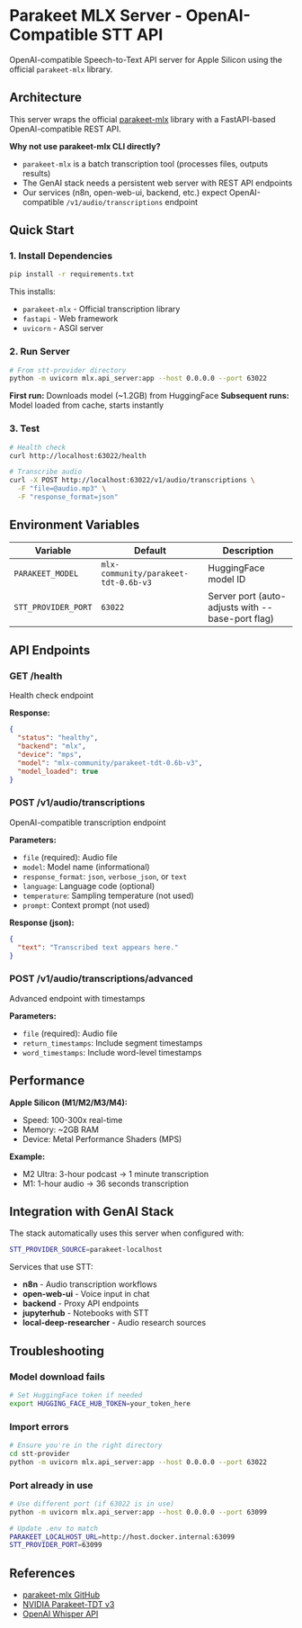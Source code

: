 # Parakeet MLX Server - OpenAI-Compatible STT API

OpenAI-compatible Speech-to-Text API server for Apple Silicon using the official `parakeet-mlx` library.

## Architecture

This server wraps the official [parakeet-mlx](https://github.com/senstella/parakeet-mlx) library with a FastAPI-based OpenAI-compatible REST API.

**Why not use parakeet-mlx CLI directly?**
- `parakeet-mlx` is a batch transcription tool (processes files, outputs results)
- The GenAI stack needs a persistent web server with REST API endpoints
- Our services (n8n, open-web-ui, backend, etc.) expect OpenAI-compatible `/v1/audio/transcriptions` endpoint

## Quick Start

### 1. Install Dependencies

```bash
pip install -r requirements.txt
```

This installs:
- `parakeet-mlx` - Official transcription library
- `fastapi` - Web framework
- `uvicorn` - ASGI server

### 2. Run Server

```bash
# From stt-provider directory
python -m uvicorn mlx.api_server:app --host 0.0.0.0 --port 63022
```

**First run:** Downloads model (~1.2GB) from HuggingFace
**Subsequent runs:** Model loaded from cache, starts instantly

### 3. Test

```bash
# Health check
curl http://localhost:63022/health

# Transcribe audio
curl -X POST http://localhost:63022/v1/audio/transcriptions \
  -F "file=@audio.mp3" \
  -F "response_format=json"
```

## Environment Variables

| Variable | Default | Description |
|----------|---------|-------------|
| `PARAKEET_MODEL` | `mlx-community/parakeet-tdt-0.6b-v3` | HuggingFace model ID |
| `STT_PROVIDER_PORT` | `63022` | Server port (auto-adjusts with --base-port flag) |

## API Endpoints

### GET /health
Health check endpoint

**Response:**
```json
{
  "status": "healthy",
  "backend": "mlx",
  "device": "mps",
  "model": "mlx-community/parakeet-tdt-0.6b-v3",
  "model_loaded": true
}
```

### POST /v1/audio/transcriptions
OpenAI-compatible transcription endpoint

**Parameters:**
- `file` (required): Audio file
- `model`: Model name (informational)
- `response_format`: `json`, `verbose_json`, or `text`
- `language`: Language code (optional)
- `temperature`: Sampling temperature (not used)
- `prompt`: Context prompt (not used)

**Response (json):**
```json
{
  "text": "Transcribed text appears here."
}
```

### POST /v1/audio/transcriptions/advanced
Advanced endpoint with timestamps

**Parameters:**
- `file` (required): Audio file
- `return_timestamps`: Include segment timestamps
- `word_timestamps`: Include word-level timestamps

## Performance

**Apple Silicon (M1/M2/M3/M4):**
- Speed: 100-300x real-time
- Memory: ~2GB RAM
- Device: Metal Performance Shaders (MPS)

**Example:**
- M2 Ultra: 3-hour podcast → 1 minute transcription
- M1: 1-hour audio → 36 seconds transcription

## Integration with GenAI Stack

The stack automatically uses this server when configured with:
```bash
STT_PROVIDER_SOURCE=parakeet-localhost
```

Services that use STT:
- **n8n** - Audio transcription workflows
- **open-web-ui** - Voice input in chat
- **backend** - Proxy API endpoints
- **jupyterhub** - Notebooks with STT
- **local-deep-researcher** - Audio research sources

## Troubleshooting

### Model download fails
```bash
# Set HuggingFace token if needed
export HUGGING_FACE_HUB_TOKEN=your_token_here
```

### Import errors
```bash
# Ensure you're in the right directory
cd stt-provider
python -m uvicorn mlx.api_server:app --host 0.0.0.0 --port 63022
```

### Port already in use
```bash
# Use different port (if 63022 is in use)
python -m uvicorn mlx.api_server:app --host 0.0.0.0 --port 63099

# Update .env to match
PARAKEET_LOCALHOST_URL=http://host.docker.internal:63099
STT_PROVIDER_PORT=63099
```

## References

- [parakeet-mlx GitHub](https://github.com/senstella/parakeet-mlx)
- [NVIDIA Parakeet-TDT v3](https://huggingface.co/nvidia/parakeet-tdt-0.6b-v3)
- [OpenAI Whisper API](https://platform.openai.com/docs/guides/speech-to-text)
